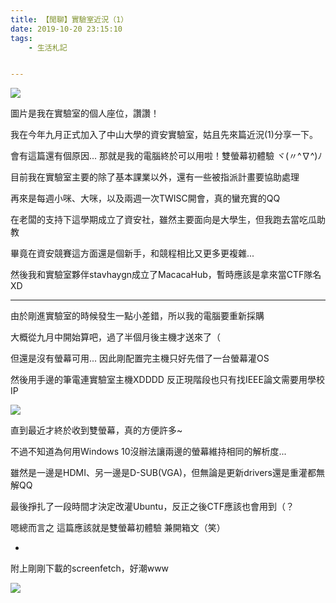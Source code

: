 ```yaml
---
title: 【閒聊】實驗室近況（1）
date: 2019-10-20 23:15:10
tags:
	- 生活札記


---
```


![](https://i.imgur.com/dmo2ZOk.jpg)

圖片是我在實驗室的個人座位，讚讚！

我在今年九月正式加入了中山大學的資安實驗室，姑且先來篇近況(1)分享一下。

會有這篇還有個原因... 那就是我的電腦終於可以用啦！雙螢幕初體驗 ヾ(〃^∇^)ﾉ

<!--more-->



目前我在實驗室主要的除了基本課業以外，還有一些被指派計畫要協助處理

再來是每週小咪、大咪，以及兩週一次TWISC開會，真的蠻充實的QQ

在老闆的支持下這學期成立了資安社，雖然主要面向是大學生，但我跑去當吃瓜助教

畢竟在資安競賽這方面還是個新手，和競程相比又更多更複雜...

然後我和實驗室夥伴stavhaygn成立了MacacaHub，暫時應該是拿來當CTF隊名XD



---



由於剛進實驗室的時候發生一點小差錯，所以我的電腦要重新採購

大概從九月中開始算吧，過了半個月後主機才送來了（

但還是沒有螢幕可用... 因此剛配置完主機只好先借了一台螢幕灌OS

然後用手邊的筆電連實驗室主機XDDDD 反正現階段也只有找IEEE論文需要用學校IP

![](https://i.imgur.com/6cvFjPf.jpg)

直到最近才終於收到雙螢幕，真的方便許多~

不過不知道為何用Windows 10沒辦法讓兩邊的螢幕維持相同的解析度...

雖然是一邊是HDMI、另一邊是D-SUB(VGA)，但無論是更新drivers還是重灌都無解QQ

最後掙扎了一段時間才決定改灌Ubuntu，反正之後CTF應該也會用到（？

嗯總而言之 這篇應該就是雙螢幕初體驗 兼開箱文（笑）

-

附上剛剛下載的screenfetch，好潮www

![](https://i.imgur.com/8eOWjhT.png)











